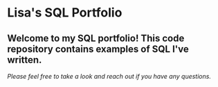 # Lisa's SQL Portfolio

## Welcome to my SQL portfolio! This code repository contains examples of SQL I've written. 

*Please feel free to take a look and reach out if you have any questions.*
